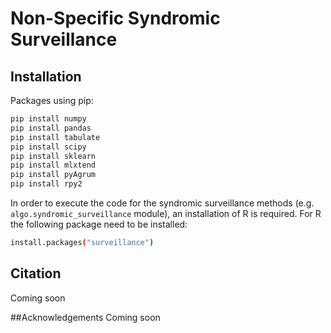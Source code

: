 # Non-Specific Syndromic Surveillance

## Installation
Packages using pip:
```sh
pip install numpy
pip install pandas
pip install tabulate
pip install scipy
pip install sklearn
pip install mlxtend 
pip install pyAgrum
pip install rpy2
```

In order to execute the code for the syndromic surveillance methods (e.g. `algo.syndromic_surveillance` module), 
an installation of R is required. For R the following package need to be installed:
```sh
install.packages("surveillance")
```



## Citation
Coming soon

##Acknowledgements
Coming soon
